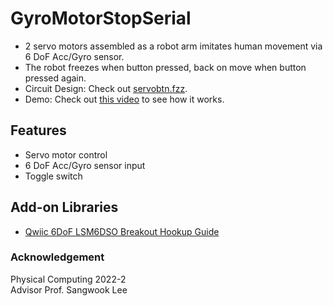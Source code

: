 # GyroMotorStopSerial
- 2 servo motors assembled as a robot arm imitates human movement via 6 DoF Acc/Gyro sensor.  
- The robot freezes when button pressed, back on move when button pressed again.  
- Circuit Design: Check out [servobtn.fzz](https://github.com/chanulee/GyroMotorStopSerial/blob/main/servobtn.fzz).
- Demo: Check out [this video](https://vimeo.com/768576283) to see how it works.
## Features
- Servo motor control
- 6 DoF Acc/Gyro sensor input
- Toggle switch
## Add-on Libraries
- [Qwiic 6DoF LSM6DSO Breakout Hookup Guide](https://learn.sparkfun.com/tutorials/qwiic-6dof-lsm6dso-breakout-hookup-guide)
### Acknowledgement
Physical Computing 2022-2    
Advisor Prof. Sangwook Lee
